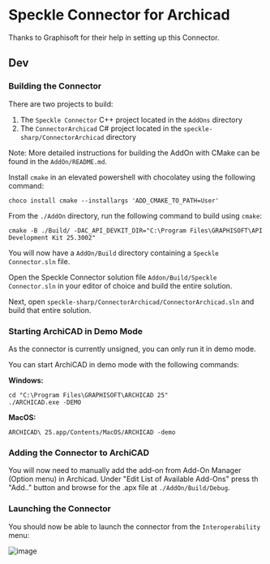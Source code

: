 # Speckle Connector for Archicad
Thanks to Graphisoft for their help in setting up this Connector.


## Dev

### Building the Connector

There are two projects to build:

1. The `Speckle Connector` C++ project located in the `AddOns` directory
2. The `ConnectorArchicad` C# project located in the `speckle-sharp/ConnectorArchicad` directory

Note: More detailed instructions for building the AddOn with CMake can be found in the `AddOn/README.md`.

Install `cmake` in an elevated powershell with chocolatey using the following command:
    
    choco install cmake --installargs 'ADD_CMAKE_TO_PATH=User'

From the `./AddOn` directory, run the following command to build using `cmake`:

    cmake -B ./Build/ -DAC_API_DEVKIT_DIR="C:\Program Files\GRAPHISOFT\API Development Kit 25.3002" 

You will now have a `AddOn/Build` directory containing a `Speckle Connector.sln` file.

Open the Speckle Connector solution file `Addon/Build/Speckle Connector.sln` in your editor of choice and build the entire solution.

Next, open `speckle-sharp/ConnectorArchicad/ConnectorArchicad.sln` and build that entire solution.

### Starting ArchiCAD in Demo Mode

As the connector is currently unsigned, you can only run it in demo mode.

You can start ArchiCAD in demo mode with the following commands:

**Windows:**

    cd "C:\Program Files\GRAPHISOFT\ARCHICAD 25"
    ./ARCHICAD.exe -DEMO

**MacOS:**

    ARCHICAD\ 25.app/Contents/MacOS/ARCHICAD -demo

### Adding the Connector to ArchiCAD

You will now need to manually add the add-on from Add-On Manager (Option menu) in Archicad. Under "Edit List of Available Add-Ons" press th "Add.." button and browse for the .apx file at `./AddOn/Build/Debug`.

### Launching the Connector

You should now be able to launch the connector from the `Interoperability` menu:

![image](https://user-images.githubusercontent.com/7717434/149931619-2944a730-c9ae-4092-90c3-fd62c2dd37da.png)

